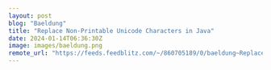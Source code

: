 ```yaml
---
layout: post
blog: "Baeldung"
title: "Replace Non-Printable Unicode Characters in Java"
date: 2024-01-14T06:36:30Z
image: images/baeldung.png
remote_url: "https://feeds.feedblitz.com/~/860705189/0/baeldung~Replace-NonPrintable-Unicode-Characters-in-Java"
---
```

